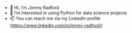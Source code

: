 - 👋 Hi, I’m Jimmy Radford
- 👀 I’m interested in using Python for data science projects
- 📫 You can reach me via my LinkedIn profile (https://www.linkedin.com/in/jimmy-radford/)

<!---
jradford5/jradford5 is a ✨ special ✨ repository because its `README.md` (this file) appears on your GitHub profile.
You can click the Preview link to take a look at your changes.
--->
